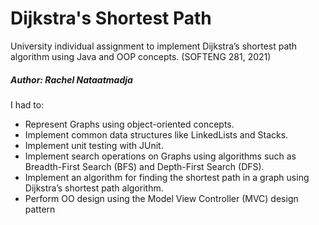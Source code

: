 # Dijkstra's Shortest Path
University individual assignment to implement Dijkstra’s shortest path algorithm using Java and OOP concepts. (SOFTENG 281, 2021)
##### Author: Rachel Nataatmadja

I had to:
- Represent Graphs using object-oriented concepts.
- Implement common data structures like LinkedLists and Stacks.
- Implement unit testing with JUnit.
- Implement search operations on Graphs using algorithms such as Breadth-First Search (BFS) and Depth-First Search (DFS).
- Implement an algorithm for finding the shortest path in a graph using Dijkstra’s shortest path algorithm.
- Perform OO design using the Model View Controller (MVC) design pattern

